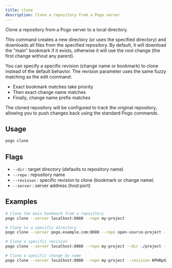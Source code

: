 ```yaml
---
title: clone
description: Clone a repository from a Pogo server
---
```


Clone a repository from a Pogo server to a local directory.

This command creates a new directory (or uses the specified directory) and downloads
all files from the specified repository. By default, it will download the "main"
bookmark if it exists, otherwise it will use the root change (the first change 
without any parent).

You can specify a specific revision (change name or bookmark) to clone instead of
the default behavior. The revision parameter uses the same fuzzy matching as the
edit command:
- Exact bookmark matches take priority
- Then exact change name matches  
- Finally, change name prefix matches

The cloned repository will be configured to track the original repository, allowing
you to push changes back using the standard Pogo commands.

## Usage

```bash
pogo clone
```

## Flags

- `--dir` <string>: target directory (defaults to repository name)
- `--repo` <string>: repository name
- `--revision` <string>: specific revision to clone (bookmark or change name)
- `--server` <string>: server address (host:port)

## Examples

```bash
# Clone the main bookmark from a repository
pogo clone --server localhost:8080 --repo my-project

# Clone to a specific directory
pogo clone --server pogo.example.com:8080 --repo open-source-project --dir ./my-local-copy

# Clone a specific revision
pogo clone --server localhost:8080 --repo my-project --dir ./project --revision v1.0.0

# Clone a specific change by name
pogo clone --server localhost:8080 --repo my-project --revision KPHRpdJnwyPcLH4a
```

